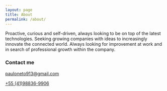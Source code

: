```yaml
---
layout: page
title: About
permalink: /about/
---
```


Proactive, curious and self-driven, always looking to be on top of the latest technologies. Seeking growing companies with ideas to increasingly innovate the connected world. Always looking for improvement at work and in search of professional growth within the company. 






### Contact me

[pauloneto913@gmail.com](mailto:pauloneto913@gmail.com)

[+55 (41)98836-9906](tel:+5541988369906)
